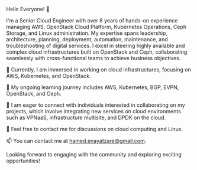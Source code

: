 Hello Everyone! 👋

I'm a Senior Cloud Engineer with over 8 years of hands-on experience managing AWS, OpenStack Cloud Platform, Kubernetes Operations, Ceph Storage, and Linux administration. My expertise spans leadership, architecture, planning, deployment, automation, maintenance, and troubleshooting of digital services. I excel in steering highly available and complex cloud infrastructures built on OpenStack and Ceph, collaborating seamlessly with cross-functional teams to achieve business objectives.

🔭 Currently, I am immersed in working on cloud infrastructures, focusing on AWS, Kubernetes, and OpenStack.

🌱 My ongoing learning journey includes AWS, Kubernetes, BGP, EVPN, OpenStack, and Ceph.

👯 I am eager to connect with individuals interested in collaborating on my projects, which involve integrating new services on cloud environments such as VPNaaS, infrastructure multisite, and DPDK on the cloud.

💬 Feel free to contact me for discussions on cloud computing and Linux.

📫 You can contact me at hamed.enayatzare@gmail.com.

Looking forward to engaging with the community and exploring exciting opportunities!
